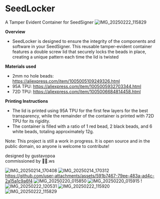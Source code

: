 # SeedLocker
A Tamper Evident Container for SeedSigner
![IMG_20250222_115829](https://github.com/user-attachments/assets/6756b2f7-babc-4025-abf2-8a21665f60d0)

**Overview**
- SeedLocker is designed to ensure the integrity of the components and software in your SeedSigner. This reusable tamper-evident container features a double screw lid that securely locks the beads in place, creating a unique pattern each time the lid is twisted

 **Materials used**
- 2mm no hole beads: https://aliexpress.com/item/1005005109249326.html
- 95A TPU: https://aliexpress.com/item/1005005932703344.html
- 72D TPU: https://aliexpress.com/item/1005006684814458.html

**Printing Instructions**
- The lid is printed using 95A TPU for the first few layers for the best transparency, while the remainder of the container is printed with 72D TPU for its rigidity.
- The container is filled with a ratio of 1 red bead, 2 black beads, and 6 white beads, totaling approximately 12g.



Note: This project is still a work in progress. It is open source and in the public domain, so anyone is welcome to contribute!

designed by gustavopoa</br>
commissioned by 🌠🌌.ws

![IMG_20250214_170408](https://github.com/user-attachments/assets/1c9332a9-18b2-40df-98da-4197c91410c0)
![IMG_20250214_170312](https://github.com/user-attachments/assets/5753567e-b440-497c-9191-0ed3ff7ed966)
https://github.com/user-attachments/assets/591b7467-79ee-483a-ad4c-2a15a1c9a6f4
![IMG_20250220_015850](https://github.com/user-attachments/assets/94bbca10-9ac1-4d6c-bdd9-11f959edfd28)
![IMG_20250220_015915](https://github.com/user-attachments/assets/33d2df46-ce13-4a83-8511-1110d4a854b6)
!![IMG_20250222_120531](https://github.com/user-attachments/assets/a12b806c-47b2-4f1b-984d-731c7184a1c4)
![IMG_20250222_115920](https://github.com/user-attachments/assets/c7d1e55a-5a5e-4e93-9feb-71eb258a2453)
![IMG_20250222_115829](https://github.com/user-attachments/assets/66294c1d-0e41-48d5-add2-7210acd76ba7)
